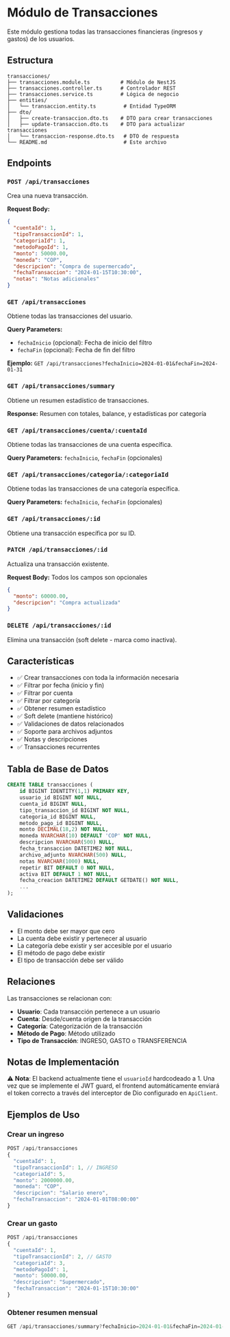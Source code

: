 # Módulo de Transacciones

Este módulo gestiona todas las transacciones financieras (ingresos y gastos) de los usuarios.

## Estructura

```
transacciones/
├── transacciones.module.ts          # Módulo de NestJS
├── transacciones.controller.ts      # Controlador REST
├── transacciones.service.ts         # Lógica de negocio
├── entities/
│   └── transaccion.entity.ts         # Entidad TypeORM
├── dto/
│   ├── create-transaccion.dto.ts    # DTO para crear transacciones
│   ├── update-transaccion.dto.ts    # DTO para actualizar transacciones
│   └── transaccion-response.dto.ts   # DTO de respuesta
└── README.md                         # Este archivo
```

## Endpoints

### `POST /api/transacciones`
Crea una nueva transacción.

**Request Body:**
```json
{
  "cuentaId": 1,
  "tipoTransaccionId": 1,
  "categoriaId": 1,
  "metodoPagoId": 1,
  "monto": 50000.00,
  "moneda": "COP",
  "descripcion": "Compra de supermercado",
  "fechaTransaccion": "2024-01-15T10:30:00",
  "notas": "Notas adicionales"
}
```

### `GET /api/transacciones`
Obtiene todas las transacciones del usuario.

**Query Parameters:**
- `fechaInicio` (opcional): Fecha de inicio del filtro
- `fechaFin` (opcional): Fecha de fin del filtro

**Ejemplo:** `GET /api/transacciones?fechaInicio=2024-01-01&fechaFin=2024-01-31`

### `GET /api/transacciones/summary`
Obtiene un resumen estadístico de transacciones.

**Response:** Resumen con totales, balance, y estadísticas por categoría

### `GET /api/transacciones/cuenta/:cuentaId`
Obtiene todas las transacciones de una cuenta específica.

**Query Parameters:** `fechaInicio`, `fechaFin` (opcionales)

### `GET /api/transacciones/categoria/:categoriaId`
Obtiene todas las transacciones de una categoría específica.

**Query Parameters:** `fechaInicio`, `fechaFin` (opcionales)

### `GET /api/transacciones/:id`
Obtiene una transacción específica por su ID.

### `PATCH /api/transacciones/:id`
Actualiza una transacción existente.

**Request Body:** Todos los campos son opcionales
```json
{
  "monto": 60000.00,
  "descripcion": "Compra actualizada"
}
```

### `DELETE /api/transacciones/:id`
Elimina una transacción (soft delete - marca como inactiva).

## Características

- ✅ Crear transacciones con toda la información necesaria
- ✅ Filtrar por fecha (inicio y fin)
- ✅ Filtrar por cuenta
- ✅ Filtrar por categoría
- ✅ Obtener resumen estadístico
- ✅ Soft delete (mantiene histórico)
- ✅ Validaciones de datos relacionados
- ✅ Soporte para archivos adjuntos
- ✅ Notas y descripciones
- ✅ Transacciones recurrentes

## Tabla de Base de Datos

```sql
CREATE TABLE transacciones (
    id BIGINT IDENTITY(1,1) PRIMARY KEY,
    usuario_id BIGINT NOT NULL,
    cuenta_id BIGINT NULL,
    tipo_transaccion_id BIGINT NOT NULL,
    categoria_id BIGINT NULL,
    metodo_pago_id BIGINT NULL,
    monto DECIMAL(18,2) NOT NULL,
    moneda NVARCHAR(10) DEFAULT 'COP' NOT NULL,
    descripcion NVARCHAR(500) NULL,
    fecha_transaccion DATETIME2 NOT NULL,
    archivo_adjunto NVARCHAR(500) NULL,
    notas NVARCHAR(1000) NULL,
    repetir BIT DEFAULT 0 NOT NULL,
    activa BIT DEFAULT 1 NOT NULL,
    fecha_creacion DATETIME2 DEFAULT GETDATE() NOT NULL,
    ...
);
```

## Validaciones

- El monto debe ser mayor que cero
- La cuenta debe existir y pertenecer al usuario
- La categoría debe existir y ser accesible por el usuario
- El método de pago debe existir
- El tipo de transacción debe ser válido

## Relaciones

Las transacciones se relacionan con:
- **Usuario**: Cada transacción pertenece a un usuario
- **Cuenta**: Desde/cuenta origen de la transacción
- **Categoría**: Categorización de la transacción
- **Método de Pago**: Método utilizado
- **Tipo de Transacción**: INGRESO, GASTO o TRANSFERENCIA

## Notas de Implementación

⚠️ **Nota**: El backend actualmente tiene el `usuarioId` hardcodeado a 1. Una vez que se implemente el JWT guard, el frontend automáticamente enviará el token correcto a través del interceptor de Dio configurado en `ApiClient`.

## Ejemplos de Uso

### Crear un ingreso
```typescript
POST /api/transacciones
{
  "cuentaId": 1,
  "tipoTransaccionId": 1, // INGRESO
  "categoriaId": 5,
  "monto": 2000000.00,
  "moneda": "COP",
  "descripcion": "Salario enero",
  "fechaTransaccion": "2024-01-01T08:00:00"
}
```

### Crear un gasto
```typescript
POST /api/transacciones
{
  "cuentaId": 1,
  "tipoTransaccionId": 2, // GASTO
  "categoriaId": 3,
  "metodoPagoId": 1,
  "monto": 50000.00,
  "descripcion": "Supermercado",
  "fechaTransaccion": "2024-01-15T10:30:00"
}
```

### Obtener resumen mensual
```typescript
GET /api/transacciones/summary?fechaInicio=2024-01-01&fechaFin=2024-01-31
```

